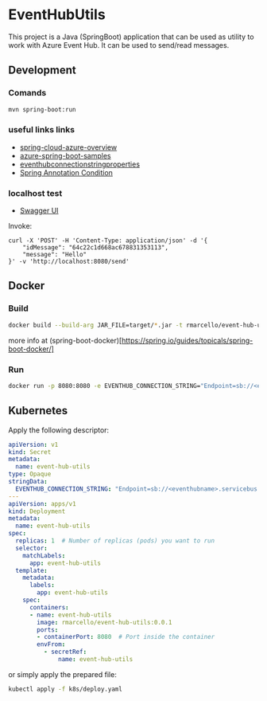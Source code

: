 # EventHubUtils
This project is a Java (SpringBoot) application that can be used as utility to work with Azure Event Hub. It can be used to send/read messages.


## Development

### Comands
```bash
mvn spring-boot:run
```

### useful links links
- [spring-cloud-azure-overview](https://learn.microsoft.com/en-us/azure/developer/java/spring-framework/spring-cloud-azure-overview)
- [azure-spring-boot-samples](https://github.com/Azure-Samples/azure-spring-boot-samples/blob/main/README.md)
- [eventhubconnectionstringproperties](https://learn.microsoft.com/en-us/java/api/com.azure.messaging.eventhubs.models.eventhubconnectionstringproperties?view=azure-java-stable)
- [Spring Annotation Condition](https://docs.spring.io/spring-framework/docs/current/javadoc-api/org/springframework/context/annotation/Condition.html)

### localhost test

- [Swagger UI](http://localhost:8080/swagger-ui/index.html)


Invoke:
```
curl -X 'POST' -H 'Content-Type: application/json' -d '{
    "idMessage": "64c22c1d668ac678831353113",
    "message": "Hello"
}' -v 'http://localhost:8080/send'
```



## Docker
### Build 
```bash
docker build --build-arg JAR_FILE=target/*.jar -t rmarcello/event-hub-utils:0.0.1 .
```

more info at (spring-boot-docker)[https://spring.io/guides/topicals/spring-boot-docker/]

### Run
```bash
docker run -p 8080:8080 -e EVENTHUB_CONNECTION_STRING="Endpoint=sb://<eventhubname>.servicebus.windows.net/;SharedAccessKeyName=<keyname>;SharedAccessKey=<accesskey>;EntityPath=<pathname>" rmarcello/event-hub-utils:0.0.1
```

## Kubernetes
Apply the following descriptor:

```yaml
apiVersion: v1
kind: Secret
metadata:
  name: event-hub-utils
type: Opaque
stringData:
  EVENTHUB_CONNECTION_STRING: "Endpoint=sb://<eventhubname>.servicebus.windows.net/;SharedAccessKeyName=<keyname>;SharedAccessKey=<accesskey>;EntityPath=<pathname>"
---
apiVersion: apps/v1
kind: Deployment
metadata:
  name: event-hub-utils
spec:
  replicas: 1  # Number of replicas (pods) you want to run
  selector:
    matchLabels:
      app: event-hub-utils
  template:
    metadata:
      labels:
        app: event-hub-utils
    spec:
      containers:
      - name: event-hub-utils
        image: rmarcello/event-hub-utils:0.0.1
        ports:
        - containerPort: 8080  # Port inside the container
        envFrom:
          - secretRef:
              name: event-hub-utils
```

or simply apply the prepared file:
```bash
kubectl apply -f k8s/deploy.yaml
```